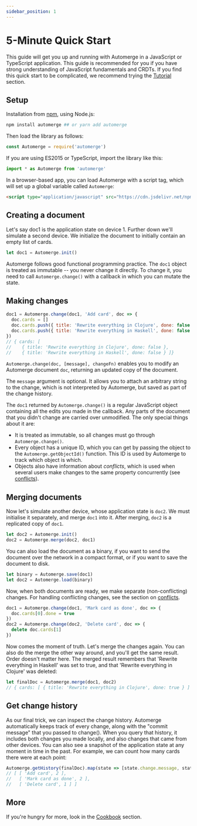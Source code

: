 ```yaml
---
sidebar_position: 1
---
```


# 5-Minute Quick Start

This guide will get you up and running with Automerge in a JavaScript or TypeScript application. This guide is recommended for you if you have strong understanding of JavaScript fundamentals and CRDTs. If you find this quick start to be complicated, we recommend trying the [Tutorial](/docs/tutorial/introduction/) section.


## Setup

Installation from [npm](https://www.npmjs.com/package/automerge), using Node.js:

```bash
npm install automerge ## or yarn add automerge
```

Then load the library as follows:

```js
const Automerge = require('automerge')
```

If you are using ES2015 or TypeScript, import the library like this:

```typescript
import * as Automerge from 'automerge'
```

In a browser-based app, you can load Automerge with a script tag, which will set up a global variable called `Automerge`:

```html
<script type="application/javascript" src="https://cdn.jsdelivr.net/npm/automerge@1.0.1-preview.7/dist/automerge.min.js"></script>
```


## Creating a document

Let's say doc1 is the application state on device 1. Further down we'll simulate a second device. We initialize the document to initially contain an empty list of cards.

```js
let doc1 = Automerge.init()
```

Automerge follows good functional programming practice. The `doc1` object is treated as immutable -- you  never change it directly. To change it, you need to call `Automerge.change()` with a callback in which you can mutate the state. 


## Making changes

```js
doc1 = Automerge.change(doc1, 'Add card', doc => {
  doc.cards = []
  doc.cards.push({ title: 'Rewrite everything in Clojure', done: false })
  doc.cards.push({ title: 'Rewrite everything in Haskell', done: false })
})
// { cards: [
//    { title: 'Rewrite everything in Clojure', done: false },
//    { title: 'Rewrite everything in Haskell', done: false } ]}
```

`Automerge.change(doc, [message], changeFn)` enables you to modify an Automerge document `doc`,
returning an updated copy of the document.

The `message` argument is optional. It allows you to attach an arbitrary string to the change, which is not interpreted by Automerge, but saved as part of the change history.

The `doc1` returned by `Automerge.change()` is a regular JavaScript object containing all the
edits you made in the callback. Any parts of the document that you didn't change are carried over
unmodified. The only special things about it are:

  - It is treated as immutable, so all changes must go through `Automerge.change()`.
  - Every object has a unique ID, which you can get by passing the object to the
    `Automerge.getObjectId()` function. This ID is used by Automerge to track which object is which.
  - Objects also have information about _conflicts_, which is used when several users make changes to
    the same property concurrently (see [conflicts](/docs/cookbook/conflicts/)). 

## Merging documents

Now let's simulate another device, whose application state is `doc2`. We must
initialise it separately, and merge `doc1` into it. After merging, `doc2` is a replicated copy of `doc1`.

```js
let doc2 = Automerge.init()
doc2 = Automerge.merge(doc2, doc1)
```

You can also load the document as a binary, if you want to send the document over the network in a compact format, or if you want to save the document to disk.

```js
let binary = Automerge.save(doc1)
let doc2 = Automerge.load(binary)
```

Now, when both documents are ready, we make separate (non-conflicting) changes. For handling conflicting changes, see the section on [conflicts](/docs/cookbook/conflicts/).

```js
doc1 = Automerge.change(doc1, 'Mark card as done', doc => {
  doc.cards[0].done = true
})
doc2 = Automerge.change(doc2, 'Delete card', doc => {
  delete doc.cards[1]
})
```

Now comes the moment of truth. Let's merge the changes again. You can also do the merge the other way around, and you'll get the same result. Order doesn't matter here. The merged result remembers that 'Rewrite everything in Haskell' was set to true, and that 'Rewrite everything in Clojure' was deleted:

```js
let finalDoc = Automerge.merge(doc1, doc2)
// { cards: [ { title: 'Rewrite everything in Clojure', done: true } ] }
```

## Get change history


As our final trick, we can inspect the change history. Automerge automatically
keeps track of every change, along with the "commit message" that you passed to
change(). When you query that history, it includes both changes you made
locally, and also changes that came from other devices. You can also see a
snapshot of the application state at any moment in time in the past. For
example, we can count how many cards there were at each point:

```js
Automerge.getHistory(finalDoc).map(state => [state.change.message, state.snapshot.cards.length])
// [ [ 'Add card', 2 ],
//   [ 'Mark card as done', 2 ],
//   [ 'Delete card', 1 ] ]
```

## More

If you're hungry for more, look in the [Cookbook](/docs/cookbook/modeling-data/) section.
